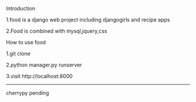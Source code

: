 Introduction

1.food is a django web project  including djangogirls and recipe apps

2.Food is combined with mysql,jquery,css


How to use food

1.git clone 

2.python manager.py runserver

3.visit http://localhost:8000



-------------------------


cherrypy pending
